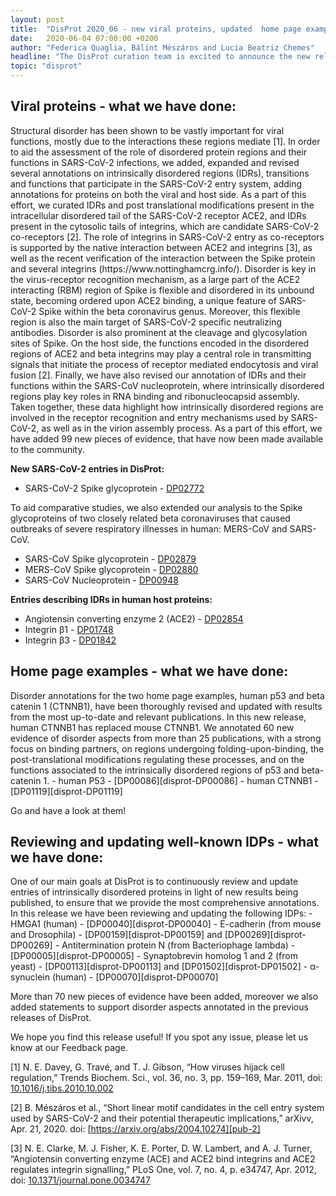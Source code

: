```yaml
---
layout: post
title:  "DisProt 2020_06 - new viral proteins, updated  home page examples and other entries"
date:   2020-06-04 07:00:00 +0200
author: "Federica Quaglia, Bálint Mészáros and Lucia Beatriz Chemes"
headline: "The DisProt curation team is excited to announce the new release featuring newly added proteins related to SARS-CoV-2 as a response to the global pandemic, as well as revised and updated home page examples and previously published entries in an effort to continuously improve curation accuracy and provide up-to-date annotations. As a part of this effort, we have added a total of 252 new pieces of evidence, that have now been made available to the community."
topic: "disprot"
---
```


<h2>Viral proteins - what we have done: </h2>
Structural disorder has been shown to be vastly important for viral functions, mostly due to the interactions these regions mediate [1]. In order to aid the assessment of the role of disordered protein regions and their functions in SARS-CoV-2 infections, we  added, expanded and revised several annotations on intrinsically disordered regions (IDRs), transitions and functions that participate in the SARS-CoV-2 entry system, adding annotations for proteins on both the viral and host side. As a part of this effort, we curated IDRs and post translational modifications present in the intracellular disordered tail of the SARS-CoV-2 receptor ACE2, and IDRs present in the cytosolic tails of integrins, which are candidate SARS-CoV-2 co-receptors [2]. The role of integrins in SARS-CoV-2 entry as co-receptors is supported by the native interaction between ACE2 and integrins [3], as well as the recent verification of the interaction between  the Spike protein and several integrins (https://www.nottinghamcrg.info/). Disorder is key in the virus-receptor recognition mechanism, as a large part of the ACE2 interacting (RBM) region of Spike is flexible and disordered in its unbound state, becoming ordered upon ACE2 binding, a unique feature of SARS-CoV-2 Spike within the beta coronavirus genus. Moreover, this flexible region is also the main target of SARS-CoV-2 specific neutralizing antibodies. Disorder is also prominent at the cleavage and glycosylation sites of Spike. On the host side, the functions encoded in the disordered regions of ACE2 and beta integrins may play a central role in transmitting signals that initiate the process of receptor mediated endocytosis and viral fusion [2]. Finally, we have also revised our annotation of IDRs and their functions within the SARS-CoV nucleoprotein, where intrinsically disordered regions play key roles in RNA binding and ribonucleocapsid assembly. Taken together, these data highlight how intrinsically disordered regions are involved in the receptor recognition and entry mechanisms used by SARS-CoV-2, as well as in the virion assembly process. As a part of this effort, we have added 99 new pieces of evidence, that have now been made available to the community.

<b>New SARS-CoV-2 entries in DisProt:</b>
 - SARS-CoV-2 Spike glycoprotein - [DP02772][disprot-DP02772]
 
To aid comparative studies, we also extended our analysis to the Spike glycoproteins of two closely related beta coronaviruses that caused outbreaks of severe respiratory illnesses in human: MERS-CoV and SARS-CoV.
 - SARS-CoV Spike glycoprotein - [DP02879][disprot-DP02879]
 - MERS-CoV Spike glycoprotein - [DP02880][disprot-DP02880]
 - SARS-CoV Nucleoprotein - [DP00948][disprot-DP00948]

<b>Entries describing IDRs in human host proteins:</b>
 - Angiotensin converting enzyme 2 (ACE2) - [DP02854][disprot-DP02854]
 - Integrin β1 - [DP01748][disprot-DP01748]
 - Integrin β3 - [DP01842][disprot-DP01842]

<h2>Home page examples - what we have done:  </h2>
Disorder annotations for the two home page examples, human p53 and beta catenin 1 (CTNNB1), have been thoroughly revised and updated with results from the most up-to-date and relevant publications. In this new release, human CTNNB1 has replaced mouse CTNNB1. We annotated 60 new evidence of disorder aspects from more than 25 publications, with a strong focus on binding partners, on regions undergoing folding-upon-binding, the post-translational modifications regulating these processes, and on the functions associated to the intrinsically disordered regions of p53 and beta-catenin 1.
 - human P53 - [DP00086][disprot-DP00086]
 - human CTNNB1 - [DP01119][disprot-DP01119]

Go and have a look at them! 

<h2>Reviewing and updating well-known IDPs - what we have done: </h2>
One of our main goals at DisProt is to continuously review and update entries of intrinsically disordered proteins in light of new results being published, to ensure that we provide the most comprehensive annotations. In this release we have been reviewing and updating the following IDPs:
 - HMGA1 (human) - [DP00040][disprot-DP00040]
 - E-cadherin (from mouse and Drosophila) - [DP00159][disprot-DP00159] and [DP00269][disprot-DP00269]
 - Antitermination protein N (from Bacteriophage lambda) - [DP00005][disprot-DP00005]
 - Synaptobrevin homolog 1 and 2 (from yeast) - [DP00113][disprot-DP00113] and [DP01502][disprot-DP01502]
 - α-synuclein (human) - [DP00070][disprot-DP00070]

More than 70 new pieces of evidence have been added, moreover we also added statements to support disorder aspects annotated in the previous releases of DisProt.

We hope you find this release useful! If you spot any issue, please let us know at our Feedback page.

[1]	N. E. Davey, G. Travé, and T. J. Gibson, “How viruses hijack cell regulation,” Trends Biochem. Sci., vol. 36, no. 3, pp. 159–169, Mar. 2011, doi: [10.1016/j.tibs.2010.10.002][pub-1]

[2]	B. Mészáros et al., “Short linear motif candidates in the cell entry system used by SARS-CoV-2 and their potential therapeutic implications,” arXivv, Apr. 21, 2020. doi: [https://arxiv.org/abs/2004.10274][pub-2]

[3]	N. E. Clarke, M. J. Fisher, K. E. Porter, D. W. Lambert, and A. J. Turner, “Angiotensin converting enzyme (ACE) and ACE2 bind integrins and ACE2 regulates integrin signalling,” PLoS One, vol. 7, no. 4, p. e34747, Apr. 2012, doi: [10.1371/journal.pone.0034747][pub-3]

[disprot-link]: https://disprot.org/
[disprot-DP02772]: https://disprot.org/DP02772
[disprot-DP02879]: https://disprot.org/DP02879
[disprot-DP02880]: https://disprot.org/DP02880
[disprot-DP00948]: https://disprot.org/DP00948
[disprot-DP02854]: https://disprot.org/DP02854
[disprot-DP01748]: https://disprot.org/DP01748
[disprot-DP01842]: https://disprot.org/DP01842
[disprot-DP00086]: https://disprot.org/DP00086
[disprot-DP01119]: https://disprot.org/DP01119
[disprot-DP00040]: https://disprot.org/DP00040
[disprot-DP00159]: https://disprot.org/DP00159
[disprot-DP00269]: https://disprot.org/DP00269
[disprot-DP00005]: https://disprot.org/DP00005
[disprot-DP00113]: https://disprot.org/DP00113
[disprot-DP01502]: https://disprot.org/DP01502
[disprot-DP00070]: https://disprot.org/DP00070
[pub-1]: https://doi.org/10.1016/j.tibs.2010.10.002
[pub-2]: https://arxiv.org/abs/2004.10274
[pub-3]: https://doi.org/10.1371/journal.pone.0034747
